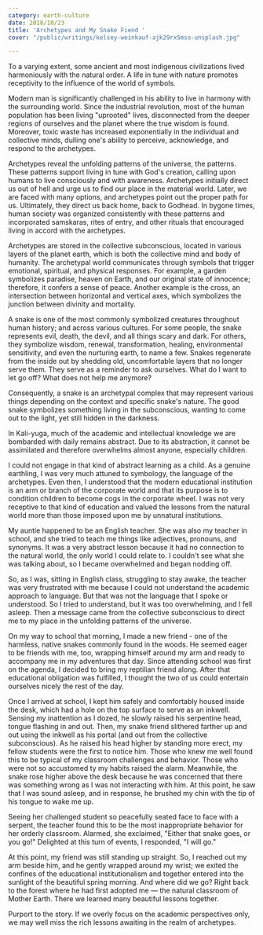 ```yaml
---
category: earth-culture
date: 2018/10/23
title: 'Archetypes and My Snake Fiend '
cover: "/public/writings/kelsey-weinkauf-ajk29rx5mso-unsplash.jpg"

---
```

To a varying extent, some ancient and most indigenous civilizations lived harmoniously with the natural order. A life in tune with nature promotes receptivity to the influence of the world of symbols.

Modern man is significantly challenged in his ability to live in harmony with the surrounding world. Since the industrial revolution, most of the human population has been living "uprooted" lives, disconnected from the deeper regions of ourselves and the planet where the true wisdom is found. Moreover,  toxic waste has increased exponentially in the individual and collective minds, dulling one's ability to perceive, acknowledge, and respond to the archetypes.

Archetypes reveal the unfolding patterns of the universe, the patterns. These patterns support living in tune with God's creation, calling upon humans to live consciously and with awareness. Archetypes initially direct us out of hell and urge us to find our place in the material world. Later, we are faced with many options, and archetypes point out the proper path for us. Ultimately, they direct us back home, back to Godhead.   In bygone times, human society was organized consistently with these patterns and incorporated samskaras, rites of entry, and other rituals that encouraged living in accord with the archetypes.

Archetypes are stored in the collective subconscious, located in various layers of the planet earth, which is both the collective mind and body of humanity. The archetypal world communicates through symbols that trigger emotional, spiritual, and physical responses. For example, a garden symbolizes paradise, heaven on Earth, and our original state of innocence; therefore, it confers a sense of peace. Another example is the cross, an intersection between horizontal and vertical axes, which symbolizes the junction between divinity and mortality.

A snake is one of the most commonly symbolized creatures throughout human history; and across various cultures. For some people, the snake represents evil, death, the devil, and all things scary and dark. For others, they symbolize wisdom, renewal, transformation, healing, environmental sensitivity, and even the nurturing earth, to name a few. Snakes regenerate from the inside out by shedding old, uncomfortable layers that no longer serve them. They serve as a reminder to ask ourselves. What do I want to let go off? What does not help me anymore?

Consequently, a snake is an archetypal complex that may represent various things depending on the context and specific snake's nature. The good snake symbolizes something living in the subconscious, wanting to come out to the light, yet still hidden in the darkness.

In Kali-yuga, much of the academic and intellectual knowledge we are bombarded with daily remains abstract. Due to its abstraction, it cannot be assimilated and therefore overwhelms almost anyone, especially children.

I could not engage in that kind of abstract learning as a child. As a genuine earthling, I was very much attuned to symbology, the language of the archetypes. Even then, I understood that the modern educational institution is an arm or branch of the corporate world and that its purpose is to condition children to become cogs in the corporate wheel. I was not very receptive to that kind of education and valued the lessons from the natural world more than those imposed upon me by unnatural institutions.

My auntie happened to be an English teacher. She was also my teacher in school, and she tried to teach me things like adjectives, pronouns, and synonyms. It was a very abstract lesson because it had no connection to the natural world, the only world I could relate to. I couldn't see what she was talking about, so I became overwhelmed and began nodding off.

So, as I was, sitting in English class, struggling to stay awake, the teacher was very frustrated with me because I could not understand the academic approach to language. But that was not the language that I spoke or understood. So I tried to understand, but it was too overwhelming, and I fell asleep. Then a message came from the collective subconscious to direct me to my place in the unfolding patterns of the universe.

On my way to school that morning, I made a new friend - one of the harmless, native snakes commonly found in the woods. He seemed eager to be friends with me, too, wrapping himself around my arm and ready to accompany me in my adventures that day. Since attending school was first on the agenda, I decided to bring my reptilian friend along. After that educational obligation was fulfilled, I thought the two of us could entertain ourselves nicely the rest of the day.

Once I arrived at school, I kept him safely and comfortably housed inside the desk, which had a hole on the top surface to serve as an inkwell. Sensing my inattention as I dozed, he slowly raised his serpentine head, tongue flashing in and out. Then, my snake friend slithered farther up and out using the inkwell as his portal (and out from the collective subconscious). As he raised his head higher by standing more erect, my fellow students were the first to notice him. Those who knew me well found this to be typical of my classroom challenges and behavior. Those who were not so accustomed ty my habits raised the alarm. Meanwhile, the snake rose higher above the desk because he was concerned that there was something wrong as I was not interacting with him. At this point, he saw that I was sound asleep, and in response, he brushed my chin with the tip of his tongue to wake me up.

Seeing her challenged student so peacefully seated face to face with a serpent, the teacher found this to be the most inappropriate behavior for her orderly classroom. Alarmed, she exclaimed, "Either that snake goes, or you go!" Delighted at this turn of events, I responded, "I will go."

At this point, my friend was still standing up straight. So, I reached out my arm beside him, and he gently wrapped around my wrist; we exited the confines of the educational institutionalism and together entered into the sunlight of the beautiful spring morning. And where did we go? Right back to the forest where he had first adopted me — the natural classroom of Mother Earth. There we learned many beautiful lessons together.

Purport to the story. If we overly focus on the academic perspectives only, we may well miss the rich lessons awaiting in the realm of archetypes.